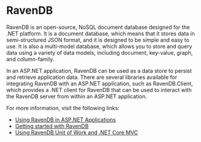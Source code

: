 # RavenDB

RavenDB is an open-source, NoSQL document database designed for the .NET platform. It is a document database, which means that it stores data in semi-structured JSON format, and it is designed to be simple and easy to use. It is also a multi-model database, which allows you to store and query data using a variety of data models, including document, key-value, graph, and column-family.

In an ASP.NET application, RavenDB can be used as a data store to persist and retrieve application data. There are several libraries available for integrating RavenDB with an ASP.NET application, such as RavenDB.Client, which provides a .NET client for RavenDB that can be used to interact with the RavenDB server from within an ASP.NET application.

For more information, visit the following links:

- [Using RavenDB in ASP.NET Applications](https://www.codeguru.com/dotnet/using-ravendb-in-asp-net-applications/)
- [Getting started with RavenDB](https://ravendb.net/docs/article-page/5.4/csharp/start/getting-started)
- [Using RavenDB Unit of Work and .NET Core MVC](https://ayende.com/blog/187906-B/using-ravendb-unit-of-work-and-net-core-mvc)
